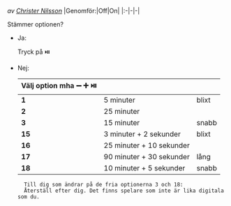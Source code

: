 *av [Christer Nilsson](https://christernilsson.github.io/SeniorSchack/SeniorSchack_Stockholm/Xperiment/F%C3%B6redrag/Christer%20Nilsson/)* 
|Genomför:|Off|On|
|:-|-|-|

Stämmer optionen?
* Ja: 

	Tryck på ⏯️
* Nej: 

	|Välj option mha ➖ ➕ ⏯️|||
	|-|-|-|
	|**1**|5 minuter|blixt|
	|**2**|25 minuter||
	|**3**|15 minuter|snabb|
	|**15**|3 minuter + 2 sekunder|blixt|
	|**16**|25 minuter + 10 sekunder||
	|**17**|90 minuter + 30 sekunder|lång|
	|**18**|10 minuter + 5 sekunder|snabb|
		Till dig som ändrar på de fria optionerna 3 och 18:  
		Återställ efter dig. Det finns spelare som inte är lika digitala som du.

